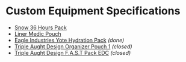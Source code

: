 Custom Equipment Specifications
================================
* [Snow 36 Hours Pack](https://github.com/snow/custom_equipment_specs/blob/master/snow_36h.md)
* [Liner Medic Pouch](https://github.com/snow/custom_equipment_specs/blob/master/liner_medic_pouch.md)
* [Eagle Industries Yote Hydration Pack](https://github.com/snow/custom_equipment_specs/blob/master/EI_yote-snow_mod.md) *(done)*
* [Triple Aught Design Organizer Pouch 1](https://github.com/snow/custom_equipment_specs/blob/master/TAD_OP1-snow_mod.md) *(closed)*
* [Triple Aught Design F.A.S.T Pack EDC](https://github.com/snow/custom_equipment_specs/blob/master/TAD_FAST_Pack_EDC-snow_mod.md) *(closed)*
